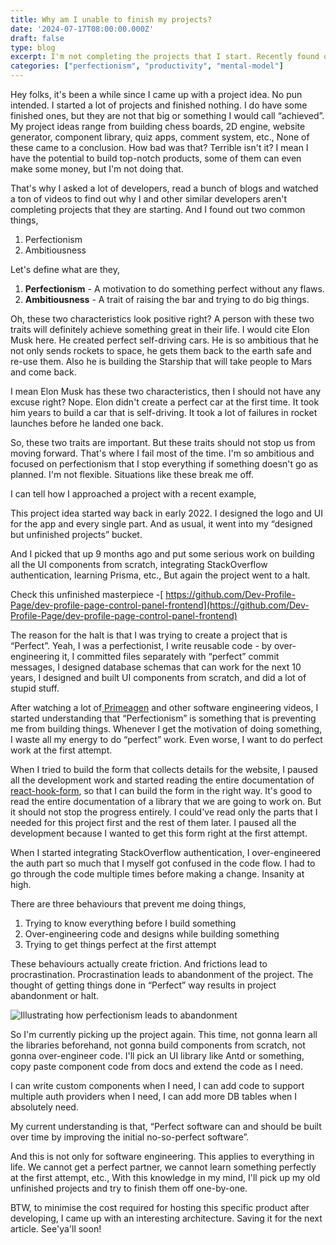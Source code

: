```yaml
---
title: Why am I unable to finish my projects?
date: '2024-07-17T08:00:00.000Z'
draft: false
type: blog
excerpt: I'm not completing the projects that I start. Recently found out that I'm trying to perfect everything that creates a lot of friction and ultimately ends in abandonment.
categories: ["perfectionism", "productivity", "mental-model"]
---
```

Hey folks, it's been a while since I came up with a project idea. No pun intended. I started a lot of projects and finished nothing. I do have some finished ones, but they are not that big or something I would call “achieved”. My project ideas range from building chess boards, 2D engine, website generator, component library, quiz apps, comment system, etc., None of these came to a conclusion. How bad was that? Terrible isn't it? I mean I have the potential to build top-notch products, some of them can even make some money, but I'm not doing that.

That's why I asked a lot of developers, read a bunch of blogs and watched a ton of videos to find out why I and other similar developers aren't completing projects that they are starting. And I found out two common things,

1. Perfectionism
2. Ambitiousness


Let's define what are they,
1. **Perfectionism** - A motivation to do something perfect without any flaws.
2. **Ambitiousness** - A trait of raising the bar and trying to do big things.

Oh, these two characteristics look positive right? A person with these two traits will definitely achieve something great in their life. I would cite Elon Musk here. He created perfect self-driving cars. He is so ambitious that he not only sends rockets to space, he gets them back to the earth safe and re-use them. Also he is building the Starship that will take people to Mars and come back.

I mean Elon Musk has these two characteristics, then I should not have any excuse right? Nope. Elon didn't create a perfect car at the first time. It took him years to build a car that is self-driving. It took a lot of failures in rocket launches before he landed one back.

So, these two traits are important. But these traits should not stop us from moving forward. That's where I fail most of the time. I'm so ambitious and focused on perfectionism that I stop everything if something doesn't go as planned. I'm not flexible. Situations like these break me off.

I can tell how I approached a project with a recent example,

This project idea started way back in early 2022. I designed the logo and UI for the app and every single part. And as usual, it went into my “designed but unfinished projects” bucket.

And I picked that up 9 months ago and put some serious work on building all the UI components from scratch, integrating StackOverflow authentication, learning Prisma, etc., But again the project went to a halt. 

Check this unfinished masterpiece -[ https://github.com/Dev-Profile-Page/dev-profile-page-control-panel-frontend](https://github.com/Dev-Profile-Page/dev-profile-page-control-panel-frontend)

The reason for the halt is that I was trying to create a project that is “Perfect”. Yeah, I was a perfectionist, I write reusable code - by over-engineering it, I committed files separately with “perfect” commit messages, I designed database schemas that can work for the next 10 years, I designed and built UI components from scratch, and did a lot of stupid stuff.

After watching a lot of[ Primeagen](https://www.youtube.com/@ThePrimeTimeagen) and other software engineering videos, I started understanding that “Perfectionism” is something that is preventing me from building things. Whenever I get the motivation of doing something, I waste all my energy to do “perfect” work. Even worse, I want to do perfect work at the first attempt.

When I tried to build the form that collects details for the website, I paused all the development work and started reading the entire documentation of[ react-hook-form](https://www.react-hook-form.com/), so that I can build the form in the right way. It's good to read the entire documentation of a library that we are going to work on. But it should not stop the progress entirely. I could've read only the parts that I needed for this project first and the rest of them later. I paused all the development because I wanted to get this form right at the first attempt.

When I started integrating StackOverflow authentication, I over-engineered the auth part so much that I myself got confused in the code flow. I had to go through the code multiple times before making a change. Insanity at high.



There are three behaviours that prevent me doing things,
1. Trying to know everything before I build something
2. Over-engineering code and designs while building something
3. Trying to get things perfect at the first attempt

These behaviours actually create friction. And frictions lead to procrastination. Procrastination leads to abandonment of the project. The thought of getting things done in “Perfect” way results in project abandonment or halt.



![Illustrating how perfectionism leads to abandonment](https://firebasestorage.googleapis.com/v0/b/dj-hemath-blog.appspot.com/o/blog-images%2Fperfctionism-abandonment.png?alt=media&token=fdf6bb2b-97cb-4f90-9c59-8c5241072978 "Perfectionism leads to abandonment")


So I'm currently picking up the project again. This time, not gonna learn all the libraries beforehand, not gonna build components from scratch, not gonna over-engineer code. I'll pick an UI library like Antd or something, copy paste component code from docs and extend the code as I need.

I can write custom components when I need, I can add code to support multiple auth providers when I need, I can add more DB tables when I absolutely need.

My current understanding is that, “Perfect software can and should be built over time by improving the initial no-so-perfect software”.

And this is not only for software engineering. This applies to everything in life. We cannot get a perfect partner, we cannot learn something perfectly at the first attempt, etc., With this knowledge in my mind, I'll pick up my old unfinished projects and try to finish them off one-by-one.



BTW, to minimise the cost required for hosting this specific product after developing, I came up with an interesting architecture. Saving it for the next article. See'ya'll soon!
